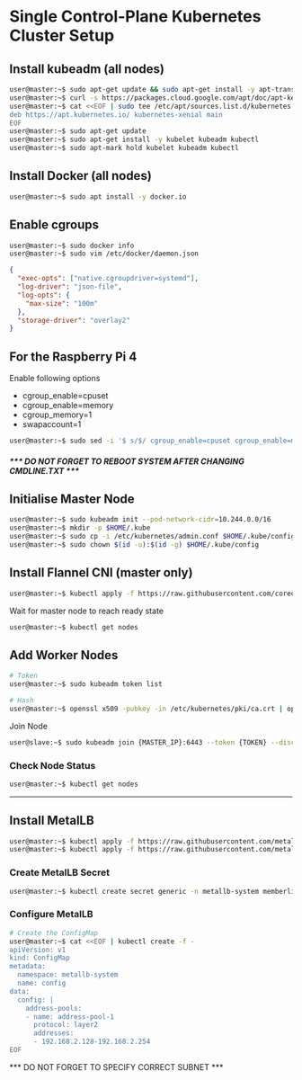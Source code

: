 # Single Control-Plane Kubernetes Cluster Setup


## Install kubeadm (all nodes)
```bash
user@master:~$ sudo apt-get update && sudo apt-get install -y apt-transport-https curl
user@master:~$ curl -s https://packages.cloud.google.com/apt/doc/apt-key.gpg | sudo apt-key add -
user@master:~$ cat <<EOF | sudo tee /etc/apt/sources.list.d/kubernetes.list
deb https://apt.kubernetes.io/ kubernetes-xenial main
EOF
user@master:~$ sudo apt-get update
user@master:~$ sudo apt-get install -y kubelet kubeadm kubectl
user@master:~$ sudo apt-mark hold kubelet kubeadm kubectl
```
## Install Docker (all nodes)
```bash
user@master:~$ sudo apt install -y docker.io
```

## Enable cgroups
```bash
user@master:~$ sudo docker info
user@master:~$ sudo vim /etc/docker/daemon.json
```
```json
{
  "exec-opts": ["native.cgroupdriver=systemd"],
  "log-driver": "json-file",
  "log-opts": {
    "max-size": "100m"
  },
  "storage-driver": "overlay2"
}
```

## For the Raspberry Pi 4

Enable following options
* cgroup_enable=cpuset
* cgroup_enable=memory
* cgroup_memory=1
* swapaccount=1

```bash
user@master:~$ sudo sed -i '$ s/$/ cgroup_enable=cpuset cgroup_enable=memory cgroup_memory=1 swapaccount=1/' /boot/firmware/cmdline.txt
```
##### *** DO NOT FORGET TO REBOOT SYSTEM AFTER CHANGING CMDLINE.TXT ***


## Initialise Master Node

```bash
user@master:~$ sudo kubeadm init --pod-network-cidr=10.244.0.0/16
user@master:~$ mkdir -p $HOME/.kube
user@master:~$ sudo cp -i /etc/kubernetes/admin.conf $HOME/.kube/config
user@master:~$ sudo chown $(id -u):$(id -g) $HOME/.kube/config
```

## Install Flannel CNI (master only)

```bash
user@master:~$ kubectl apply -f https://raw.githubusercontent.com/coreos/flannel/master/Documentation/kube-flannel.yml
```
Wait for master node to reach ready state
```bash
user@master:~$ kubectl get nodes
```

## Add Worker Nodes


```bash
# Token
user@master:~$ sudo kubeadm token list
```
```bash
# Hash
user@master:~$ openssl x509 -pubkey -in /etc/kubernetes/pki/ca.crt | openssl rsa -pubin -outform der 2>/dev/null | openssl dgst -sha256 -hex | sed 's/^.* //'
```
Join Node
```bash
user@slave:~$ sudo kubeadm join {MASTER_IP}:6443 --token {TOKEN} --discovery-token-ca-cert-hash sha256:{HASH}
```

### Check Node Status
```bash
user@master:~$ kubectl get nodes
```

---

## Install MetalLB

```bash
user@master:~$ kubectl apply -f https://raw.githubusercontent.com/metallb/metallb/v0.9.3/manifests/namespace.yaml
user@master:~$ kubectl apply -f https://raw.githubusercontent.com/metallb/metallb/v0.9.3/manifests/metallb.yaml
```

### Create MetalLB Secret

```bash
user@master:~$ kubectl create secret generic -n metallb-system memberlist --from-literal=secretkey="$(openssl rand -base64 128)"
```

### Configure MetalLB

```bash
# Create the ConfigMap
user@master:~$ cat <<EOF | kubectl create -f -
apiVersion: v1
kind: ConfigMap
metadata:
  namespace: metallb-system
  name: config
data:
  config: |
    address-pools:
    - name: address-pool-1
      protocol: layer2
      addresses:
      - 192.168.2.128-192.168.2.254
EOF
```

*** DO NOT FORGET TO SPECIFY CORRECT SUBNET ***



